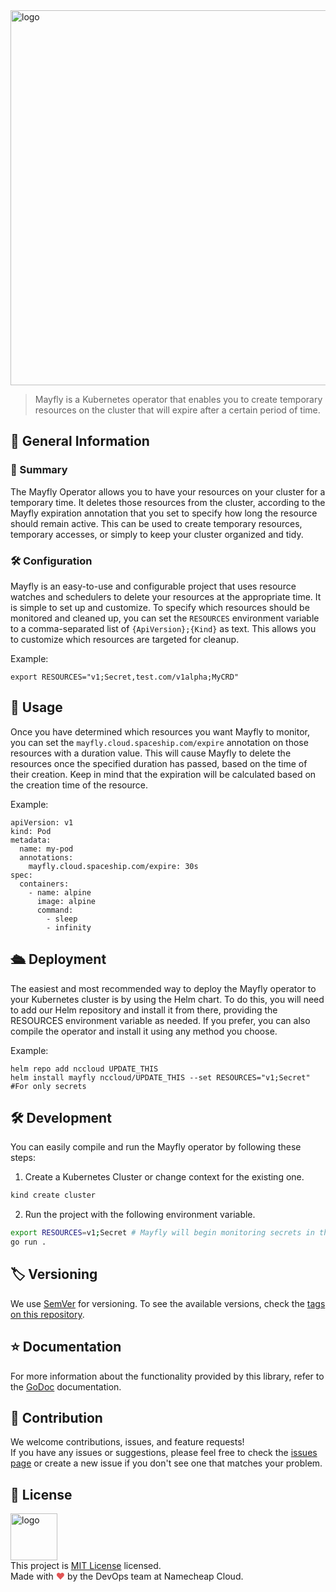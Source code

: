 <img src="https://abload.de/img/newproject863d0a.png" width="600" alt="logo"/>

> Mayfly is a Kubernetes operator that enables you to create temporary resources on the cluster that will expire after a certain period of time.

## 📖 General Information

### 📄 Summary

The Mayfly Operator allows you to have your resources on your cluster for a temporary time.
It deletes those resources from the cluster, according to the Mayfly expiration annotation that you set to specify how long the resource should remain active. This can be used to create temporary resources, temporary accesses, or simply to keep your cluster organized and tidy.

### 🛠 Configuration

Mayfly is an easy-to-use and configurable project that uses resource watches and schedulers to delete your resources at the appropriate time. It is simple to set up and customize.
To specify which resources should be monitored and cleaned up, you can set the `RESOURCES` environment variable to a comma-separated list of `{ApiVersion};{Kind}` as text. This allows you to customize which resources are targeted for cleanup.

Example:
```
export RESOURCES="v1;Secret,test.com/v1alpha;MyCRD"
```

## 🚀 Usage
Once you have determined which resources you want Mayfly to monitor, you can set the `mayfly.cloud.spaceship.com/expire` annotation on those resources with a duration value. This will cause Mayfly to delete the resources once the specified duration has passed, based on the time of their creation. 
Keep in mind that the expiration will be calculated based on the creation time of the resource.

Example:
```
apiVersion: v1
kind: Pod
metadata:
  name: my-pod
  annotations:
    mayfly.cloud.spaceship.com/expire: 30s
spec:
  containers:
    - name: alpine
      image: alpine
      command:
        - sleep
        - infinity
```


## 🛳️ Deployment

The easiest and most recommended way to deploy the Mayfly operator to your Kubernetes cluster is by using the Helm chart. To do this, you will need to add our Helm repository and install it from there, providing the RESOURCES environment variable as needed. If you prefer, you can also compile the operator and install it using any method you choose.

Example:
```
helm repo add nccloud UPDATE_THIS
helm install mayfly nccloud/UPDATE_THIS --set RESOURCES="v1;Secret" #For only secrets
```

## 🛠 Development

You can easily compile and run the Mayfly operator by following these steps:

1) Create a Kubernetes Cluster or change context for the existing one.

```bash
kind create cluster
```

2) Run the project with the following environment variable.

```bash
export RESOURCES=v1;Secret # Mayfly will begin monitoring secrets in the cluster. For more information, see the configuration section.
go run .
```

## 🏷️ Versioning

We use [SemVer](http://semver.org/) for versioning.
To see the available versions, check the [tags on this repository](https://github.com/nccloud/mayfly/tags).

## ⭐️ Documentation

For more information about the functionality provided by this library, refer to the [GoDoc](http://godoc.org/github.com/nccloud/mayfly) documentation.


## 🤝 Contribution

We welcome contributions, issues, and feature requests!<br />
If you have any issues or suggestions, please feel free to check the [issues page](https://github.com/nccloud/mayfly/issues) or create a new issue if you don't see one that matches your problem.


## 📝 License
<img alt="logo" width="75" src="https://avatars.githubusercontent.com/u/7532706" /><br>
This project is [MIT License](https://github.com/nccloud/mayfly) licensed.<br />
Made with <span style="color: #e25555;">&hearts;</span> by the DevOps team at Namecheap Cloud.
